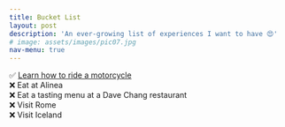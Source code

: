 ```yaml
---
title: Bucket List
layout: post
description: 'An ever-growing list of experiences I want to have 😍'
# image: assets/images/pic07.jpg
nav-menu: true
---
```


✅ <a href="2019/03/09/motorcycle.html">Learn how to ride a motorcycle</a> <br>
❌ Eat at Alinea <br>
❌ Eat a tasting menu at a Dave Chang restaurant <br>
❌ Visit Rome <br>
❌ Visit Iceland

<!-- Two -->
<!-- <section id="two" class="spotlights">
	<section>
		<a href="generic.html" class="image">
			<img src="assets/images/pic08.jpg" alt="" data-position="center center" />
		</a>
		<div class="content">
			<div class="inner">
				<header class="major">
					<h3>Orci maecenas</h3>
				</header>
				<p>Nullam et orci eu lorem consequat tincidunt vivamus et sagittis magna sed nunc rhoncus condimentum sem. In efficitur ligula tate urna. Maecenas massa sed magna lacinia magna pellentesque lorem ipsum dolor. Nullam et orci eu lorem consequat tincidunt. Vivamus et sagittis tempus.</p>
				<ul class="actions">
					<li><a href="generic.html" class="button">Learn more</a></li>
				</ul>
			</div>
		</div>
	</section>
	<section> -->